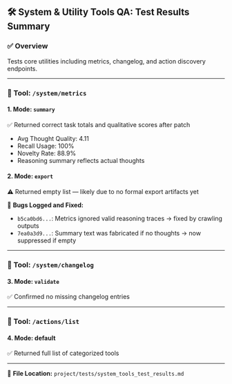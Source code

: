 ## 🛠️ System & Utility Tools QA: Test Results Summary

### ✅ Overview
Tests core utilities including metrics, changelog, and action discovery endpoints.

---

### 📂 Tool: `/system/metrics`
#### 1. Mode: `summary`
✅ Returned correct task totals and qualitative scores after patch
- Avg Thought Quality: 4.11
- Recall Usage: 100%
- Novelty Rate: 88.9%
- Reasoning summary reflects actual thoughts

#### 2. Mode: `export`
⚠️ Returned empty list — likely due to no formal export artifacts yet

📝 **Bugs Logged and Fixed:**
- `b5ca0bd6...`: Metrics ignored valid reasoning traces → fixed by crawling outputs
- `7ea0a3d9...`: Summary text was fabricated if no thoughts → now suppressed if empty

---

### 📂 Tool: `/system/changelog`
#### 3. Mode: `validate`
✅ Confirmed no missing changelog entries

---

### 📂 Tool: `/actions/list`
#### 4. Mode: default
✅ Returned full list of categorized tools

---

📁 **File Location:** `project/tests/system_tools_test_results.md`